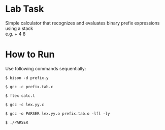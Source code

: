 # Lab Task
Simple calculator that recognizes and evaluates binary prefix expressions using a stack </br>e.g. + 4 8

# How to Run
Use following commands sequentially:
```shell
$ bison -d prefix.y
```
```shell
$ gcc -c prefix.tab.c
```
```shell
$ flex calc.l
```
```shell
$ gcc -c lex.yy.c
```
```shell
$ gcc -o PARSER lex.yy.o prefix.tab.o -lfl -ly
```
```shell
$ ./PARSER
```
